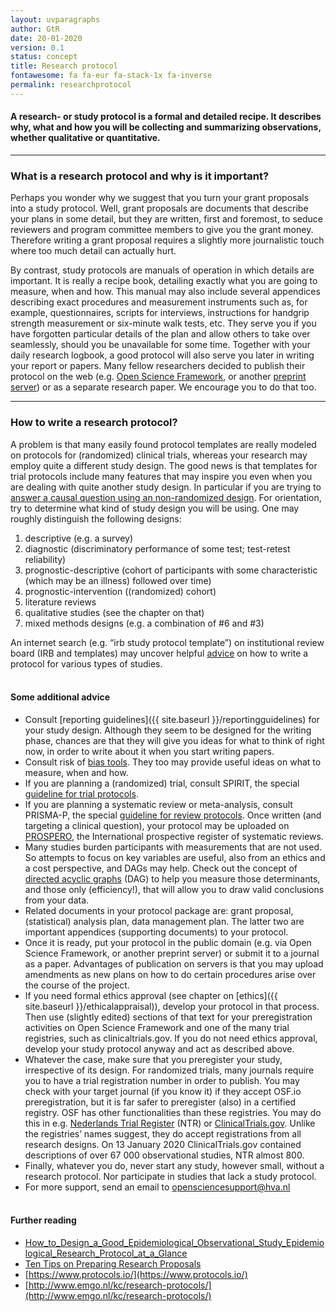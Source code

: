 ```yaml
---
layout: uvparagraphs
author: GtR
date: 20-01-2020
version: 0.1
status: concept
title: Research protocol
fontawesome: fa fa-eur fa-stack-1x fa-inverse
permalink: researchprotocol
---
```


#### A research- or study protocol is a formal and detailed recipe. It describes why, what and how you will be collecting and summarizing observations, whether qualitative or quantitative. 

---


### What is a research protocol and why is it important?
Perhaps you wonder why we suggest that you turn your grant proposals into a study protocol. Well, grant proposals are documents that describe your plans in some detail, but they are written, first and foremost, to seduce reviewers and program committee members to give you the grant money. Therefore writing a grant proposal requires a slightly more journalistic touch where too much detail can actually hurt.

By contrast, study protocols are manuals of operation in which details are important. It is really a recipe book, detailing exactly what you are going to measure, when and how. This manual may also include several appendices describing exact procedures and measurement instruments such as, for example, questionnaires, scripts for interviews, instructions for handgrip strength measurement or six-minute walk tests, etc. They serve you if you have forgotten particular details of the plan and allow others to take over seamlessly, should you be unavailable for some time. Together with your daily research logbook, a good protocol will also serve you later in writing your report or papers. Many fellow researchers decided to publish their protocol on the web (e.g. [Open Science Framework](https://osf.io/), or another [preprint server](https://docs.google.com/spreadsheets/d/17RgfuQcGJHKSsSJwZZn0oiXAnimZu2sZsWp8Z6ZaYYo/edit#gid=0)) or as a separate research paper. We encourage you to do that too.

---

### How to write a research protocol?
A problem is that many easily found protocol templates are really modeled on protocols for (randomized) clinical trials, whereas your research may employ quite a different study design. The good news is that templates for trial protocols include many features that may inspire you even when you are dealing with quite another study design. In particular if you are trying to [answer a causal question using an non-randomized design](https://www.ncbi.nlm.nih.gov/pmc/articles/PMC5759953/). For orientation, try to determine what kind of study design you will be using. One may roughly distinguish the following designs:
1. descriptive (e.g. a survey)
2. diagnostic (discriminatory performance of some test; test-retest reliability)
3. prognostic-descriptive (cohort of participants  with some characteristic (which may be an illness) followed over time)
4. prognostic-intervention ((randomized) cohort)
5. literature reviews
6. qualitative studies (see the chapter on that)
7. mixed methods designs (e.g. a combination of #6 and #3)

An internet search (e.g. “irb study protocol template”) on institutional review board (IRB and templates) may uncover helpful [advice](https://irb.research.chop.edu/writing-protocol) on how to write a protocol for various types of studies.
<br><br>

#### Some additional advice
* Consult [reporting guidelines]({{ site.baseurl }}/reportingguidelines) for your study design. Although they seem to be designed for the writing phase, chances are that they will give you ideas for what to think of right now, in order to write about it when you start writing papers.
* Consult risk of [bias tools](https://www.riskofbias.info/). They too may provide useful ideas on what to measure, when and how.
* If you are planning a (randomized) trial, consult SPIRIT, the special [guideline for trial protocols](https://www.spirit-statement.org/).
* If you are planning a systematic review or meta-analysis, consult PRISMA-P, the special [guideline for review protocols](https://www.equator-network.org/library/). Once written (and targeting a clinical question), your protocol may be uploaded on [PROSPERO](https://www.crd.york.ac.uk/PROSPERO/), the International prospective register of systematic reviews.
* Many studies burden participants with measurements that are not used. So attempts to focus on key variables are useful, also from an ethics and a cost perspective, and DAGs may help. Check out the concept of [directed acyclic graphs](http://www.dagitty.net/) (DAG) to help you measure those determinants, and those only (efficiency!), that will allow you to draw valid conclusions from your data.
* Related documents in your protocol package are: grant proposal, (statistical) analysis plan, data management plan. The latter two are important appendices (supporting documents) to your protocol.
* Once it is ready, put your protocol in the public domain (e.g. via Open Science Framework, or another preprint server) or submit it to a journal as a paper. Advantages of publication on servers is that you may upload amendments as new plans on how to do certain procedures arise over the course of the project.
* If you need formal ethics approval (see chapter on [ethics]({{ site.baseurl }}/ethicalappraisal)), develop your protocol in that process. Then use (slightly edited) sections of that text for your preregistration activities on Open Science Framework and one of the many trial registries, such as clinicaltrials.gov. If you do not need ethics approval, develop your study protocol anyway and act as described above.
* Whatever the case, make sure that you preregister your study, irrespective of its design. For randomized trials, many journals require you to have a trial registration number in order to publish. You may check with your target journal (if you know it) if they accept OSF.io preregistration, but it is far safer to preregister (also) in a certified registry. OSF has other functionalities than these registries. You may do this in e.g. [Nederlands Trial Register](https://www.trialregister.nl/) (NTR) or [ClinicalTrials.gov](https://clinicaltrials.gov/ct2/home). Unlike the registries’ names suggest, they do accept registrations from all research designs. On 13 January 2020 ClinicalTrials.gov contained descriptions of over 67 000 observational studies, NTR almost 800.
* Finally, whatever you do, never start any study, however small, without a research protocol. Nor participate in studies that lack a study protocol.
* For more support, send an email to opensciencesupport@hva.nl
<br><br>

#### Further reading
* [How_to_Design_a_Good_Epidemiological_Observational_Study_Epidemiological_Research_Protocol_at_a_Glance](https://www.researchgate.net/publication/259586481_How_to_Design_a_Good_Epidemiological_Observational_Study_Epidemiological_Research_Protocol_at_a_Glance)
* [Ten Tips on Preparing Research Proposals](https://link.springer.com/chapter/10.1007/978-3-642-96942-3_12)
* [https://www.protocols.io/](https://www.protocols.io/)
* [http://www.emgo.nl/kc/research-protocols/](http://www.emgo.nl/kc/research-protocols/)
